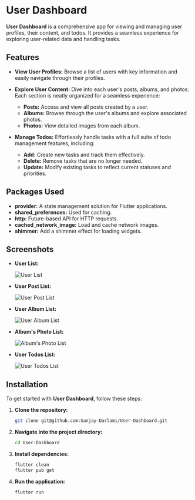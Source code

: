 # User Dashboard

**User Dashboard** is a comprehensive app for viewing and managing user profiles, their content, and todos. It provides a seamless experience for exploring user-related data and handling tasks.

## Features

- **View User Profiles:** Browse a list of users with key information and easily navigate through their profiles.
  
- **Explore User Content:** Dive into each user's posts, albums, and photos. Each section is neatly organized for a seamless experience:
  - **Posts:** Access and view all posts created by a user.
  - **Albums:** Browse through the user's albums and explore associated photos.
  - **Photos:** View detailed images from each album.
  
- **Manage Todos:** Effortlessly handle tasks with a full suite of todo management features, including:
  - **Add:** Create new tasks and track them effectively.
  - **Delete:** Remove tasks that are no longer needed.
  - **Update:** Modify existing tasks to reflect current statuses and priorities.

## Packages Used

- **provider:** A state management solution for Flutter applications.
- **shared_preferences:** Used for caching.
- **http:** Future-based API for HTTP requests.
- **cached_network_image:** Load and cache network images.
- **shimmer:** Add a shimmer effect for loading widgets.

## Screenshots

- **User List:**
  
  ![User List](https://github.com/Sanjay-Darlami/User-Dashboard/raw/main/screenshots/user_list.jpg)

- **User Post List:**
  
  ![User Post List](https://github.com/Sanjay-Darlami/User-Dashboard/raw/main/screenshots/user_posts_list.jpg)

- **User Album List:**
  
  ![User Album List](https://github.com/Sanjay-Darlami/User-Dashboard/raw/main/screenshots/user_albums_list.jpg)

- **Album's Photo List:**
  
  ![Album's Photo List](https://github.com/Sanjay-Darlami/User-Dashboard/raw/main/screenshots/album_photo_list.jpg)

- **User Todos List:**
  
  ![User Todos List](https://github.com/Sanjay-Darlami/User-Dashboard/raw/main/screenshots/user_todos_list.jpg)
  

## Installation

To get started with **User Dashboard**, follow these steps:

1. **Clone the repository:**

    ```bash
    git clone git@github.com:Sanjay-Darlami/User-Dashboard.git
    ```

2. **Navigate into the project directory:**

    ```bash
    cd User-Dashboard
    ```

3. **Install dependencies:**

    ```bash
    flutter clean
    flutter pub get
    ```

4. **Run the application:**

    ```bash
    flutter run
    ```
